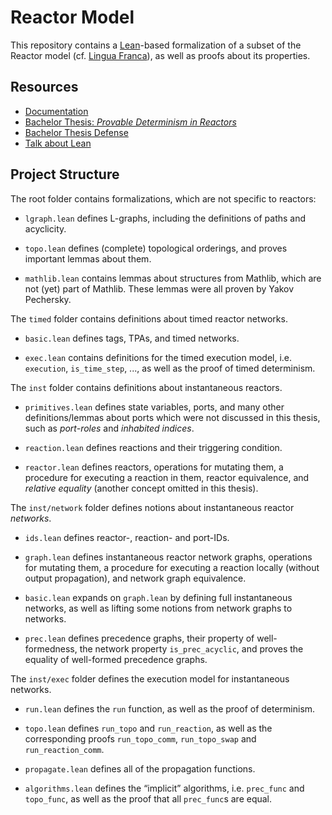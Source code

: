 # Reactor Model

This repository contains a [Lean](https://github.com/leanprover-community/lean)-based formalization of a subset of the Reactor model (cf. [Lingua Franca](https://github.com/icyphy/lingua-franca)), as well as proofs about its properties.

## Resources

* [Documentation](https://github.com/marcusrossel/reactor-model/tree/main/docs)
* [Bachelor Thesis: *Provable Determinism in Reactors*](https://github.com/marcusrossel/bachelors-thesis/blob/main/Thesis/Thesis.pdf)
* [Bachelor Thesis Defense](https://github.com/marcusrossel/bachelors-thesis/blob/main/Talks/Defense/talk.pdf)
* [Talk about Lean](https://github.com/marcusrossel/bachelors-thesis/blob/main/Talks/Lean/talk.pdf)

## Project Structure

The root folder contains formalizations, which are not specific to reactors:

- `lgraph.lean` defines L-graphs, including the definitions of paths and acyclicity.

- `topo.lean` defines (complete) topological orderings, and proves important lemmas about them.

- `mathlib.lean` contains lemmas about structures from Mathlib, which are not (yet) part of Mathlib. These lemmas were all proven by Yakov Pechersky.

The `timed` folder contains definitions about timed reactor networks.

- `basic.lean` defines tags, TPAs, and timed networks.

- `exec.lean` contains definitions for the timed execution model, i.e. `execution`, `is_time_step`, ..., as well as the proof of timed determinism.

The `inst` folder contains definitions about instantaneous reactors.

- `primitives.lean` defines state variables, ports, and many other definitions/lemmas about ports which were not discussed in this thesis, such as *port-roles* and *inhabited indices*.

- `reaction.lean` defines reactions and their triggering condition.

- `reactor.lean` defines reactors, operations for mutating them, a procedure for executing a reaction in them, reactor equivalence, and *relative equality* (another concept omitted in this thesis).

The `inst/network` folder defines notions about instantaneous reactor *networks*.

- `ids.lean` defines reactor-, reaction- and port-IDs.

- `graph.lean` defines instantaneous reactor network graphs, operations for mutating them, a procedure for executing a reaction locally (without output propagation), and network graph equivalence.

- `basic.lean` expands on `graph.lean` by defining full instantaneous networks, as well as lifting some notions from network graphs to networks.

- `prec.lean` defines precedence graphs, their property of well-formedness, the network property `is_prec_acyclic`, and proves the equality of well-formed precedence graphs.

The `inst/exec` folder defines the execution model for instantaneous networks.

- `run.lean` defines the `run` function, as well as the proof of determinism.

- `topo.lean` defines `run_topo` and `run_reaction`, as well as the corresponding proofs `run_topo_comm`, `run_topo_swap` and `run_reaction_comm`.

- `propagate.lean` defines all of the propagation functions.

- `algorithms.lean` defines the “implicit” algorithms, i.e. `prec_func` and `topo_func`, as well as the proof that all `prec_func`s are equal.
